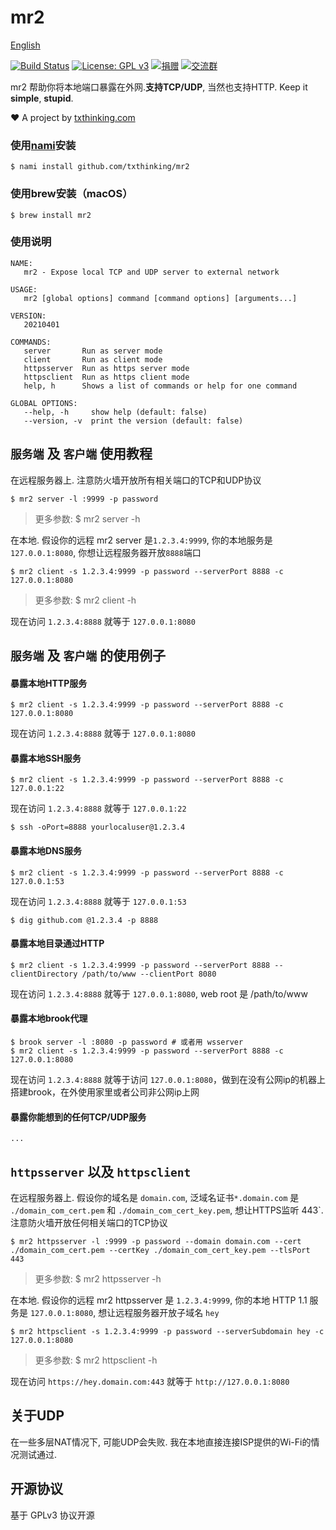 # mr2

[English](README.md)

[![Build Status](https://travis-ci.org/txthinking/mr2.svg?branch=master)](https://travis-ci.org/txthinking/mr2) [![License: GPL v3](https://img.shields.io/badge/License-GPL%20v3-blue.svg)](http://www.gnu.org/licenses/gpl-3.0)
[![捐赠](https://img.shields.io/badge/%E6%94%AF%E6%8C%81-%E6%8D%90%E8%B5%A0-ff69b4.svg)](https://www.txthinking.com/opensource-support.html)
[![交流群](https://img.shields.io/badge/%E7%94%B3%E8%AF%B7%E5%8A%A0%E5%85%A5-%E4%BA%A4%E6%B5%81%E7%BE%A4-ff69b4.svg)](https://docs.google.com/forms/d/e/1FAIpQLSdzMwPtDue3QoezXSKfhW88BXp57wkbDXnLaqokJqLeSWP9vQ/viewform)

mr2 帮助你将本地端口暴露在外网.**支持TCP/UDP**, 当然也支持HTTP. Keep it **simple**, **stupid**.

❤️ A project by [txthinking.com](https://www.txthinking.com)

### 使用[nami](https://github.com/txthinking/nami)安装

```
$ nami install github.com/txthinking/mr2
```

### 使用brew安装（macOS）

```
$ brew install mr2
```

### 使用说明

```
NAME:
   mr2 - Expose local TCP and UDP server to external network

USAGE:
   mr2 [global options] command [command options] [arguments...]

VERSION:
   20210401

COMMANDS:
   server       Run as server mode
   client       Run as client mode
   httpsserver  Run as https server mode
   httpsclient  Run as https client mode
   help, h      Shows a list of commands or help for one command

GLOBAL OPTIONS:
   --help, -h     show help (default: false)
   --version, -v  print the version (default: false)
```

## `服务端` 及 `客户端` 使用教程

在远程服务器上. 注意防火墙开放所有相关端口的TCP和UDP协议

```
$ mr2 server -l :9999 -p password
```

> 更多参数: $ mr2 server -h

在本地. 假设你的远程 mr2 server 是`1.2.3.4:9999`, 你的本地服务是`127.0.0.1:8080`, 你想让远程服务器开放`8888`端口

```
$ mr2 client -s 1.2.3.4:9999 -p password --serverPort 8888 -c 127.0.0.1:8080
```

> 更多参数: $ mr2 client -h<br/>

现在访问 `1.2.3.4:8888` 就等于 `127.0.0.1:8080`

## `服务端` 及 `客户端` 的使用例子

#### 暴露本地HTTP服务

```
$ mr2 client -s 1.2.3.4:9999 -p password --serverPort 8888 -c 127.0.0.1:8080
```

现在访问 `1.2.3.4:8888` 就等于 `127.0.0.1:8080`

#### 暴露本地SSH服务

```
$ mr2 client -s 1.2.3.4:9999 -p password --serverPort 8888 -c 127.0.0.1:22
```

现在访问 `1.2.3.4:8888` 就等于 `127.0.0.1:22`

```
$ ssh -oPort=8888 yourlocaluser@1.2.3.4
```

#### 暴露本地DNS服务

```
$ mr2 client -s 1.2.3.4:9999 -p password --serverPort 8888 -c 127.0.0.1:53
```

现在访问 `1.2.3.4:8888` 就等于 `127.0.0.1:53`

```
$ dig github.com @1.2.3.4 -p 8888
```

#### 暴露本地目录通过HTTP

```
$ mr2 client -s 1.2.3.4:9999 -p password --serverPort 8888 --clientDirectory /path/to/www --clientPort 8080
```

现在访问 `1.2.3.4:8888` 就等于 `127.0.0.1:8080`, web root 是 /path/to/www

#### 暴露本地brook代理

```
$ brook server -l :8080 -p password # 或者用 wsserver
$ mr2 client -s 1.2.3.4:9999 -p password --serverPort 8888 -c 127.0.0.1:8080
```

现在访问 `1.2.3.4:8888` 就等于访问 `127.0.0.1:8080`，做到在没有公网ip的机器上搭建brook，在外使用家里或者公司非公网ip上网

#### 暴露你能想到的任何TCP/UDP服务

```
...
```

## `httpsserver` 以及 `httpsclient`

在远程服务器上. 假设你的域名是 `domain.com`, 泛域名证书`*.domain.com` 是 `./domain_com_cert.pem` 和 `./domain_com_cert_key.pem`, 想让HTTPS监听 443`. 注意防火墙开放任何相关端口的TCP协议

```
$ mr2 httpsserver -l :9999 -p password --domain domain.com --cert ./domain_com_cert.pem --certKey ./domain_com_cert_key.pem --tlsPort 443
```

> 更多参数: $ mr2 httpsserver -h

在本地. 假设你的远程 mr2 httpsserver 是 `1.2.3.4:9999`, 你的本地 HTTP 1.1 服务是 `127.0.0.1:8080`, 想让远程服务器开放子域名 `hey`

```
$ mr2 httpsclient -s 1.2.3.4:9999 -p password --serverSubdomain hey -c 127.0.0.1:8080
```

> 更多参数: $ mr2 httpsclient -h

现在访问 `https://hey.domain.com:443` 就等于 `http://127.0.0.1:8080`

## 关于UDP

在一些多层NAT情况下, 可能UDP会失败. 我在本地直接连接ISP提供的Wi-Fi的情况测试通过.

## 开源协议

基于 GPLv3 协议开源
